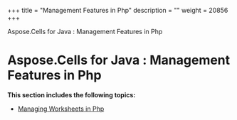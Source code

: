 +++
title = "Management Features in Php" 
description = "" 
weight = 20856 
+++

Aspose.Cells for Java : Management Features in Php  

# Aspose.Cells for Java : Management Features in Php


**This section includes the following topics:**

*   [Managing Worksheets in Php](https://docs2.aspose.com/cells/java/plugins/asposecellsjavaforphp/phpprogrammersguide/workingwithworksheetsinphp/managementfeaturesinphp/managing+worksheets+in+php)

